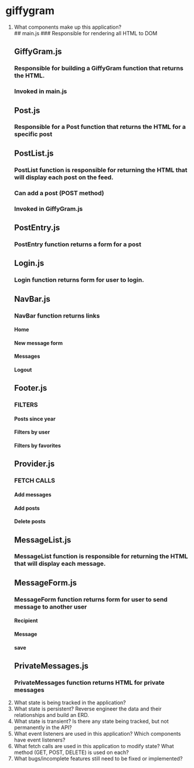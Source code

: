 # giffygram

<ol>
  <li>What components make up this application?</li>
## main.js
### Responsible for rendering all HTML to DOM

## GiffyGram.js
### Responsible for building a GiffyGram function that returns the HTML. 
### Invoked in main.js

## Post.js
### Responsible for a Post function that returns the HTML for a specific post

## PostList.js
### PostList function is responsible for returning the HTML that will display each post on the feed.
### Can add a post (POST method)
### Invoked in GiffyGram.js

## PostEntry.js
### PostEntry function returns a form for a post

## Login.js
### Login function returns form for user to login. 

## NavBar.js
### NavBar function returns links
#### Home
#### New message form
#### Messages
#### Logout

## Footer.js
### FILTERS
#### Posts since year
#### Filters by user
#### Filters by favorites

## Provider.js
### FETCH CALLS
#### Add messages
#### Add posts
#### Delete posts

## MessageList.js
### MessageList function is responsible for returning the HTML that will display each message.

## MessageForm.js
### MessageForm function returns form for user to send message to another user
#### Recipient 
#### Message
#### save

## PrivateMessages.js
### PrivateMessages function returns HTML for private messages

  <li>What state is being tracked in the application?</li>
<li>What state is persistent? Reverse engineer the data and their relationships and build an ERD.</li>
  <li>What state is transient? Is there any state being tracked, but not permanently in the API?</li>
  <li>What event listeners are used in this application? Which components have event listeners?</li>
<li>What fetch calls are used in this application to modify state? What method (GET, POST, DELETE) is used on each?</li>
<li>What bugs/incomplete features still need to be fixed or implemented?
  </ol>
